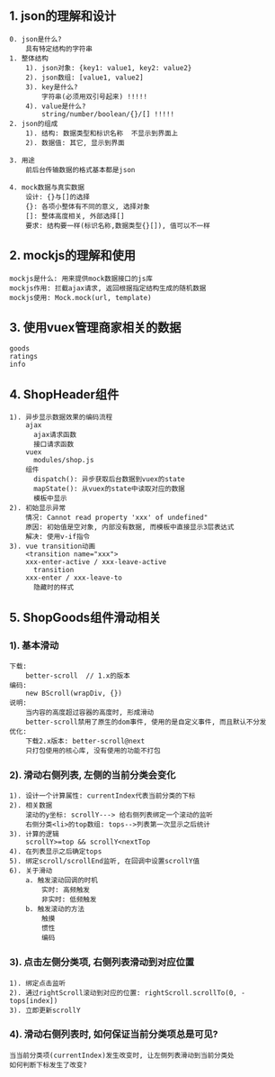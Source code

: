 ## 1. json的理解和设计
    0. json是什么?
        具有特定结构的字符串
    1. 整体结构
        1). json对象: {key1: value1, key2: value2}
        2). json数组: [value1, value2]
        3). key是什么?  
            字符串(必须用双引号起来) !!!!!
        4). value是什么?
            string/number/boolean/{}/[] !!!!!
    2. json的组成
        1). 结构: 数据类型和标识名称  不显示到界面上
        2). 数据值: 其它, 显示到界面

    3. 用途
        前后台传输数据的格式基本都是json
        
    4. mock数据与真实数据
        设计: {}与[]的选择
        {}: 各项小整体有不同的意义, 选择对象
        []: 整体高度相关, 外部选择[]
        要求: 结构要一样(标识名称,数据类型{}[]), 值可以不一样

## 2. mockjs的理解和使用
    mockjs是什么: 用来提供mock数据接口的js库
    mockjs作用: 拦截ajax请求, 返回根据指定结构生成的随机数据
    mockjs使用: Mock.mock(url, template)

## 3. 使用vuex管理商家相关的数据
    goods
    ratings
    info

## 4. ShopHeader组件
    1). 异步显示数据效果的编码流程
        ajax
          ajax请求函数
          接口请求函数
        vuex
          modules/shop.js
        组件
          dispatch(): 异步获取后台数据到vuex的state
          mapState(): 从vuex的state中读取对应的数据
          模板中显示
    2). 初始显示异常
        情况: Cannot read property 'xxx' of undefined"
        原因: 初始值是空对象, 内部没有数据, 而模板中直接显示3层表达式
        解决: 使用v-if指令
    3). vue transition动画
        <transition name="xxx">
        xxx-enter-active / xxx-leave-active
          transition
        xxx-enter / xxx-leave-to
          隐藏时的样式

## 5. ShopGoods组件滑动相关
### 1). 基本滑动
    下载:
        better-scroll  // 1.x的版本 
    编码: 
        new BScroll(wrapDiv, {})
    说明:
        当内容的高度超过容器的高度时, 形成滑动
        better-scroll禁用了原生的dom事件, 使用的是自定义事件, 而且默认不分发
    优化: 
        下载2.x版本: better-scroll@next
        只打包使用的核心库, 没有使用的功能不打包

### 2). 滑动右侧列表, 左侧的当前分类会变化
    1). 设计一个计算属性: currentIndex代表当前分类的下标
    2). 相关数据
        滚动的y坐标: scrollY---> 给右侧列表绑定一个滚动的监听
        右侧分类<li>的top数组: tops-->列表第一次显示之后统计
    3). 计算的逻辑
        scrollY>=top && scrollY<nextTop
    4). 在列表显示之后确定tops
    5). 绑定scroll/scrollEnd监听, 在回调中设置scrollY值
    6). 关于滑动
        a. 触发滚动回调的时机
            实时: 高频触发
            非实时: 低频触发
        b. 触发滚动的方法
            触摸
            惯性
            编码

### 3). 点击左侧分类项, 右侧列表滑动到对应位置
    1). 绑定点击监听
    2). 通过rightScroll滚动到对应的位置: rightScroll.scrollTo(0, -tops[index])
    3). 立即更新scrollY

### 4). 滑动右侧列表时, 如何保证当前分类项总是可见?
    当当前分类项(currentIndex)发生改变时, 让左侧列表滑动到当前分类处
    如何判断下标发生了改变?